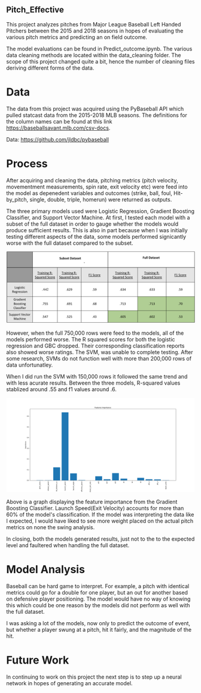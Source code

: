 ## Pitch_Effective

This project analyzes pitches from Major League Baseball Left Handed Pitchers between the 2015 and 2018 seasons in hopes of evaluating the various pitch metrics and predicting an on field outcome. 

The model evaluations can be found in  Predict_outcome.ipynb. The various data cleaning methods are located within the data_cleaning folder. The scope of this project changed quite a bit, hence the number of cleaning files deriving different forms of the data.

# Data
The data from this project was acquired using the PyBaseball API which pulled statcast data from the 2015-2018 MLB seasons.
The definitions for the column names can be found at this link https://baseballsavant.mlb.com/csv-docs.

Data: https://github.com/jldbc/pybaseball

# Process
After acquiring and cleaning the data, pitching metrics (pitch velocity, movementment measurements, spin rate, exit velocity etc) were feed into the model as depenedent variables and outcomes (strike, ball, foul, Hit-by_pitch, single, double, triple, homerun) were returned as outputs.

The three primary models used were Logistic Regression, Gradient Boosting Classifier, and Support Vector Machine. At first, I tested each model with a subset of the full dataset in order to gauge whether the models would produce sufficient results. This is also in part because when I was initially testing different aspects of the data, some models performed signicantly worse with the full dataset compared to the subset.

![Subset_v_Full Dataset | 100x100](images/subset_v_full.png)





However, when the full 750,000 rows were feed to the models, all of the models performed worse. The R squared scores for both the logistic regression and GBC dropped. Their corresponding classification reports also showed worse ratings. The SVM, was unable to complete testing. After some research, SVMs do not function well with more than 200,000 rows of data unfortunatley.

When I did run the SVM with 150,000 rows it followed the same trend and with less acurate results. Between the three models, R-squared values stablized around .55 and f1 values around .6. 

![Feature_important](feature_importance.png)

Above is a graph displaying the feature importance from the Gradient Boosting Classifier. Launch Speed(Exit Velocity) accounts for more than 60% of the model's classification. If the model was interpreting the data like I expected, I would have liked to see more weight placed on the actual pitch metrics on none the swing analysis.

In closing, both the models generated results, just not to the to the expected level and faultered when handling the full dataset. 

# Model Analysis

Baseball can be  hard game to interpret. For example, a pitch with identical metrics could go for a double for one player, but an out for another based on defensive player positioning. The model would have no way of knowing this which could be one reason by the models did not perform as well with the full dataset. 

I was asking a lot of the models, now only to predict the outcome of event, but whether a player swung at a pitch, hit it fairly, and the magnitude of the hit. 

# Future Work

In continuing to work on this project the next step is to step up a neural network in hopes of generating an accurate model. 




